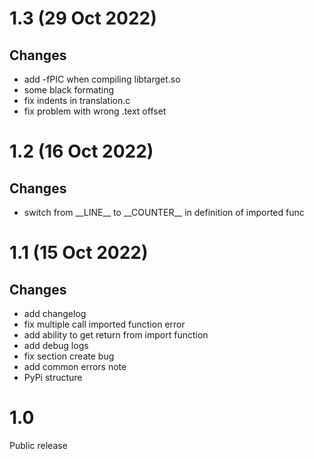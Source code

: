 # 1.3 (29 Oct 2022)
## Changes
- add -fPIC when compiling libtarget.so
- some black formating
- fix indents in translation.c
- fix problem with wrong .text offset

# 1.2 (16 Oct 2022)
## Changes
- switch from \_\_LINE\_\_ to \_\_COUNTER\_\_ in definition of imported func

# 1.1 (15 Oct 2022)
## Changes
- add changelog
- fix multiple call imported function error
- add ability to get return from import function
- add debug logs
- fix section create bug
- add common errors note
- PyPi structure

# 1.0
Public release
